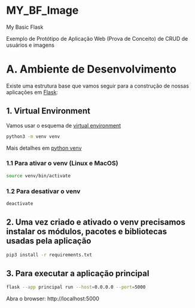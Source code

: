 # MY_BF_Image

My Basic Flask

Exemplo de Protótipo de Aplicação Web (Prova de Conceito) de CRUD de usuários e imagens

# A. Ambiente de Desenvolvimento

Existe uma estrutura base que vamos seguir para a construção de nossas aplicações em [Flask](https://flask.palletsprojects.com/en/2.3.x/): 

## 1. Virtual Environment

Vamos usar o esquema de [virtual environment](https://docs.python.org/3/library/venv.html)

```bash
python3 -m venv venv
```

Mais detalhes em [python venv](https://packaging.python.org/en/latest/guides/installing-using-pip-and-virtual-environments/#creating-a-virtual-environment)

### 1.1 Para ativar o venv (Linux e MacOS)

```bash
source venv/bin/activate
```

### 1.2 Para desativar o venv 

```bash
deactivate
```

## 2. Uma vez criado e ativado o venv precisamos instalar os módulos, pacotes e bibliotecas usadas pela aplicação

```bash
pip3 install -r requirements.txt
```

## 3. Para executar a aplicação principal

```bash
flask --app principal run --host=0.0.0.0 --port=5000
```

Abra o browser: http://localhost:5000

